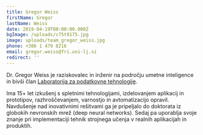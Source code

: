 ```yaml
---
title: Gregor Weiss
firstName: Gregor
lastName: Weiss
date: 2019-04-19T00:00:00.000Z
bgImage: /uploads/c75t9175.jpg
image: uploads/team_gregor_weiss.jpg
phone: +386 1 479 8216
email: gregor.weiss@fri.uni-lj.si
redirect: ''
---
```

Dr. Gregor Weiss je raziskovalec in inženir na področju umetne inteligence in bivši član [Laboratorija za podatkovne tehnologije](https://www.fri.uni-lj.si/sl/laboratorij/lpt).

Ima 15+ let izkušenj s spletnimi tehnologijami, izdelovanjem aplikacij in prototipov, razhroščevanjem, varnostjo in avtomatizacijo opravil. Navdušenje nad inovativnimi rešitvami ga je pripeljalo do doktorata iz globokih nevronskih mrež (deep neural networks). Sedaj pa uporablja svoje znanje pri implementaciji tehnik strojnega učenja v realnih aplikacijah in produktih.
